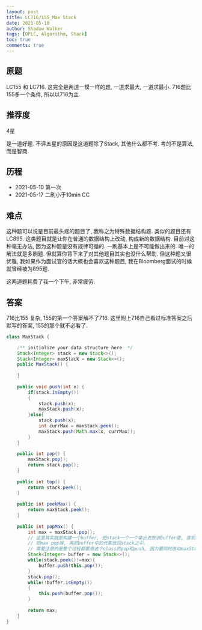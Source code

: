 ```yaml
---
layout: post
title: LC716/155_Max Stack
date: 2021-05-10
author: Shadow Walker
tags: [OPLC, Algorithm, Stack]
toc: true
comments: true
---
```



## 原题
LC155 和 LC716. 这完全是两道一模一样的题, 一道求最大, 一道求最小. 716题比155多一个条件, 所以以716为主. 
## 推荐度
4星

是一道好题. 不评五星的原因是这道题除了Stack, 其他什么都不考.  考的不是算法, 而是智商. 
## 历程

- 2021-05-10 第一次
- 2021-05-17 二刷小于10min CC


## 难点

这种题可以说是目前最头疼的题目了, 我称之为特殊数据结构题. 类似的题目还有LC895. 这类题目就是让你在普通的数据结构上改动, 构成新的数据结构.  目前对这种毫无办法, 因为这种题是没有规律可循的. 一刷基本上是不可能做出来的. 唯一的解法就是多刷题.  但就算你背下来了对其他题目其实也没什么帮助.  但这种题又很优雅, 我如果作为面试官的话大概也会喜欢这种题目, 我在Bloomberg面试的时候就曾经被为895题. 

这两道题耗费了我一个下午, 非常疲劳. 
## 答案

716比155 复杂, 155的第一个答案解不了716.  这里附上716自己看过标准答案之后默写的答案, 155的那个就不必看了. 

```java
class MaxStack {

    /** initialize your data structure here. */
    Stack<Integer> stack = new Stack<>();
    Stack<Integer> maxStack = new Stack<>();
    public MaxStack() {
        
    }
    
    public void push(int x) {
        if(stack.isEmpty())
        {
            stack.push(x);
            maxStack.push(x);
        }else{
            stack.push(x);
            int currMax = maxStack.peek();
            maxStack.push(Math.max(x, currMax));
        }
    }
    
    public int pop() {
        maxStack.pop();
        return stack.pop();
    }
    
    public int top() {
        return stack.peek();
    }
    
    public int peekMax() {
        return maxStack.peek();
    }
    
    public int popMax() {
        int max = maxStack.pop();
        // 这里其实就是构建一个buffer, 把stack一个一个拿出去放进buffer里, 直到遇见max. 
        // 把max pop掉, 再把buffer中的元素放回stack之中. 
        // 需要注意的是整个过程都要用这个class的pop和push, 因为要同时改动maxStack和stack. 
        Stack<Integer> buffer = new Stack<>();
        while(stack.peek()!=max){
            buffer.push(this.pop());
        }
        stack.pop();
        while(!buffer.isEmpty())
        {
            this.push(buffer.pop());
        }
        
        return max;
    }
}
```
